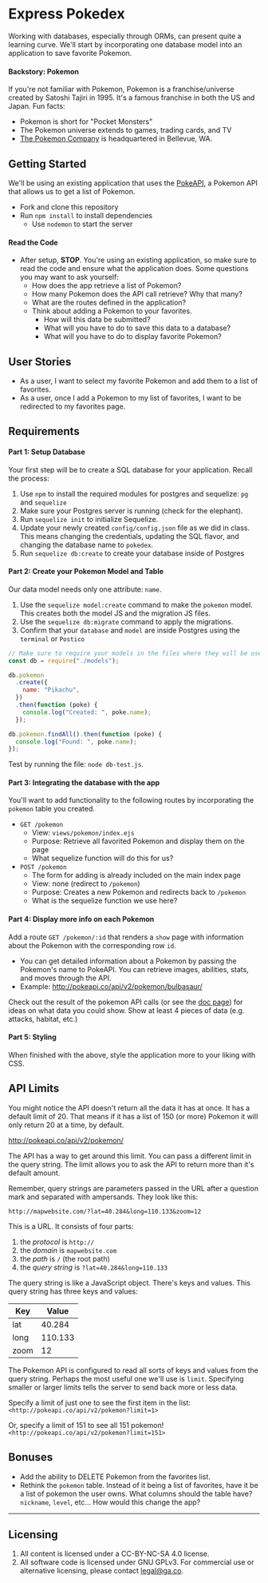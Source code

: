 # Express Pokedex

Working with databases, especially through ORMs, can present quite a learning curve. We'll start by incorporating one database model into an application to save favorite Pokemon.

#### Backstory: Pokemon

If you're not familiar with Pokemon, Pokemon is a franchise/universe created by Satoshi Tajiri in 1995. It's a famous franchise in both the US and Japan. Fun facts:

- Pokemon is short for "Pocket Monsters"
- The Pokemon universe extends to games, trading cards, and TV
- [The Pokemon Company](https://en.wikipedia.org/wiki/The_Pok%C3%A9mon_Company) is headquartered in Bellevue, WA.

## Getting Started

We'll be using an existing application that uses the [PokeAPI](http://pokeapi.co/), a Pokemon API that allows us to get a list of Pokemon.

- Fork and clone this repository
- Run `npm install` to install dependencies
  - Use `nodemon` to start the server

#### Read the Code

- After setup, **STOP**. You're using an existing application, so make sure to read the code and ensure what the application does. Some questions you may want to ask yourself:
  - How does the app retrieve a list of Pokemon?
  - How many Pokemon does the API call retrieve? Why that many?
  - What are the routes defined in the application?
  - Think about adding a Pokemon to your favorites.
    - How will this data be submitted?
    - What will you have to do to save this data to a database?
    - What will you have to do to display favorite Pokemon?

## User Stories

- As a user, I want to select my favorite Pokemon and add them to a list of favorites.
- As a user, once I add a Pokemon to my list of favorites, I want to be redirected to my favorites page.

## Requirements

#### Part 1: Setup Database

Your first step will be to create a SQL database for your application. Recall the process:

1. Use `npm` to install the required modules for postgres and sequelize: `pg` and `sequelize`
2. Make sure your Postgres server is running (check for the elephant).
3. Run `sequelize init` to initialize Sequelize.
4. Update your newly created `config/config.json` file as we did in class. This means changing the credentials, updating the SQL flavor, and changing the database name to `pokedex`.
5. Run `sequelize db:create` to create your database inside of Postgres

#### Part 2: Create your Pokemon Model and Table

Our data model needs only one attribute: `name`.

1. Use the `sequelize model:create` command to make the `pokemon` model. This creates both the model JS and the migration JS files.
2. Use the `sequelize db:migrate` command to apply the migrations.
3. Confirm that your `database` and `model` are inside Postgres using the `terminal` or `Postico`

```js
// Make sure to require your models in the files where they will be used.
const db = require("./models");

db.pokemon
  .create({
    name: "Pikachu",
  })
  .then(function (poke) {
    console.log("Created: ", poke.name);
  });

db.pokemon.findAll().then(function (poke) {
  console.log("Found: ", poke.name);
});
```

Test by running the file: `node db-test.js`.

#### Part 3: Integrating the database with the app

You'll want to add functionality to the following routes by incorporating the `pokemon` table you created.

- `GET /pokemon`
  - View: `views/pokemon/index.ejs`
  - Purpose: Retrieve all favorited Pokemon and display them on the page
  - What sequelize function will do this for us?
- `POST /pokemon`
  - The form for adding is already included on the main index page
  - View: none (redirect to `/pokemon`)
  - Purpose: Creates a new Pokemon and redirects back to `/pokemon`
  - What is the sequelize function we use here?

#### Part 4: Display more info on each Pokemon

Add a route `GET /pokemon/:id` that renders a `show` page with information about the Pokemon with the corresponding row `id`.

- You can get detailed information about a Pokemon by passing the Pokemon's name to PokeAPI. You can retrieve images, abilities, stats, and moves through the API.
- Example: http://pokeapi.co/api/v2/pokemon/bulbasaur/

Check out the result of the pokemon API calls (or see the [doc page](http://pokeapi.co/)) for ideas on what data you could show. Show at least 4 pieces of data (e.g. attacks, habitat, etc.)

#### Part 5: Styling

When finished with the above, style the application more to your liking with CSS.

## API Limits

You might notice the API doesn't return all the data it has at once. It has a
default limit of 20. That means if it has a list of 150 (or more) Pokemon it
will only return 20 at a time, by default.

<http://pokeapi.co/api/v2/pokemon/>

The API has a way to get around this limit. You can pass a different limit in
the query string. The limit allows you to ask the API to return more than it's
default amount.

Remember, query strings are parameters passed in the URL after a question mark
and separated with ampersands. They look like this:

```
http://mapwebsite.com/?lat=40.284&long=110.133&zoom=12
```

This is a URL. It consists of four parts:

1. the _protocol_ is `http://`
2. the _domain_ is `mapwebsite.com`
3. the _path_ is `/` (the root path)
4. the _query string_ is `?lat=40.284&long=110.133`

The query string is like a JavaScript object. There's keys and values.
This query string has three keys and values:

| Key  | Value   |
| ---- | ------- |
| lat  | 40.284  |
| long | 110.133 |
| zoom | 12      |

The Pokemon API is configured to read all sorts of keys and values from
the query string. Perhaps the most useful one we'll use is `limit`. Specifying
smaller or larger limits tells the server to send back more or less data.

Specify a limit of just one to see the first item in the list:
`<http://pokeapi.co/api/v2/pokemon?limit=1>`

Or, specify a limit of 151 to see all 151 pokemon!
`<http://pokeapi.co/api/v2/pokemon?limit=151>`

## Bonuses

- Add the ability to DELETE Pokemon from the favorites list.
- Rethink the `pokemon` table. Instead of it being a list of favorites, have it be a list of pokemon the user owns. What columns should the table have? `nickname`, `level`, etc... How would this change the app?

---

## Licensing

1. All content is licensed under a CC-BY-NC-SA 4.0 license.
2. All software code is licensed under GNU GPLv3. For commercial use or alternative licensing, please contact legal@ga.co.
